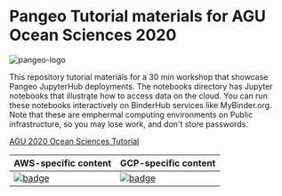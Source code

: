 # Pangeo Tutorial materials for AGU Ocean Sciences 2020

![pangeo-logo](https://aws1.discourse-cdn.com/standard14/uploads/pangeo/original/1X/657e3c5e0885ee4e5c2062c58f9aa094fa4b14a4.png)

This repository tutorial materials for a 30 min workshop that showcase Pangeo JupyterHub deployments. The notebooks directory has Jupyter notebooks that illustrąte how to access data on the cloud. You can run these notebooks interactively on BinderHub services like MyBinder.org. Note that these are emphermal computing environments on Public infrastructure, so you may lose work, and don't store passwords.

[AGU 2020 Ocean Sciences Tutorial](https://agu.confex.com/agu/osm20/meetingapp.cgi/Session/85251)

| AWS-specific content  | GCP-specific content |
| ------------- | ------------- |
| [![badge](https://img.shields.io/static/v1.svg?logo=Jupyter&label=Pangeo+Binder&message=AWS+us-west-2&color=orange)](https://aws-uswest2-binder.pangeo.io/v2/gh/cgentemann/osm2020tutorial/binder?urlpath=git-pull?repo=https://github.com/cgentemann/osm2020tutorial%26amp%3Bbranch=master%26amp%3Burlpath=lab/tree/osm2020tutorial%3Fautodecode) |[![badge](https://img.shields.io/static/v1.svg?logo=Jupyter&label=Pangeo+Binder&message=GCE+us-central1&color=blue)](https://binder.pangeo.io/v2/gh/cgentemann/osm2020tutorial/binder?urlpath=git-pull?repo=https://github.com/cgentemann/osm2020tutorial%26amp%3Bbranch=master%26amp%3Burlpath=lab/tree/osm2020tutorial/%3Fautodecode) |
